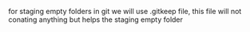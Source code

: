 for staging empty folders in git we will use .gitkeep file, this file will not conating anything but helps the staging empty folder